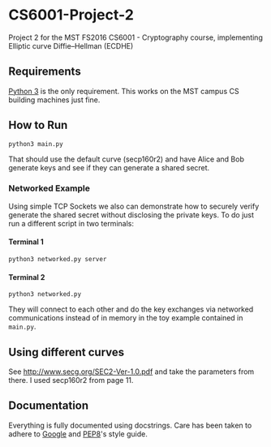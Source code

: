 # CS6001-Project-2

Project 2 for the MST FS2016 CS6001 - Cryptography course, implementing Elliptic curve Diffie–Hellman (ECDHE)

## Requirements

[Python 3][python] is the only requirement. This works on the MST campus CS building machines just fine.

## How to Run

```
python3 main.py
```

That should use the default curve (secp160r2) and have Alice and Bob generate keys and see if they can generate a shared secret.

### Networked Example

Using simple TCP Sockets we also can demonstrate how to securely verify generate the shared secret without disclosing the private keys. To do just run a different script in two terminals:

#### Terminal 1
```
python3 networked.py server
```

#### Terminal 2
```
python3 networked.py
```

They will connect to each other and do the key exchanges via networked communications instead of in memory in the toy example contained in `main.py`.

## Using different curves

See http://www.secg.org/SEC2-Ver-1.0.pdf and take the parameters from there. I used secp160r2 from page 11.

## Documentation

Everything is fully documented using docstrings. Care has been taken to adhere to [Google][google] and [PEP8][pep8]'s style guide.

[python]: https://www.python.org/
[google]: https://google.github.io/styleguide/pyguide.html
[pep8]: https://www.python.org/dev/peps/pep-0008/
